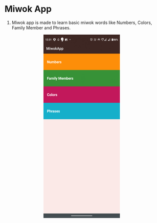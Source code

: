 # Miwok App
1. Miwok app is made to learn basic miwok words like Numbers, Colors, Family Member and Phrases.

<p align="center">
  <img src="./img/ss.gif" align="center" width=250dp height=600dp />
  
</p>
